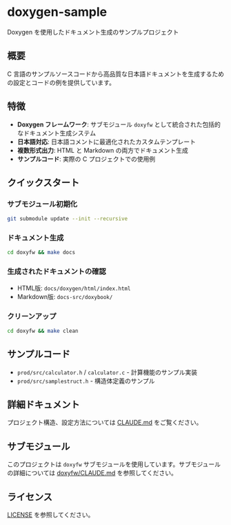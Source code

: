 # doxygen-sample

Doxygen を使用したドキュメント生成のサンプルプロジェクト

## 概要

C 言語のサンプルソースコードから高品質な日本語ドキュメントを生成するための設定とコードの例を提供しています。

## 特徴

- **Doxygen フレームワーク**: サブモジュール `doxyfw` として統合された包括的なドキュメント生成システム
- **日本語対応**: 日本語コメントに最適化されたカスタムテンプレート
- **複数形式出力**: HTML と Markdown の両方でドキュメント生成
- **サンプルコード**: 実際の C プロジェクトでの使用例

## クイックスタート

### サブモジュール初期化

```bash
git submodule update --init --recursive
```

### ドキュメント生成

```bash
cd doxyfw && make docs
```

### 生成されたドキュメントの確認

- HTML版: `docs/doxygen/html/index.html`
- Markdown版: `docs-src/doxybook/`

### クリーンアップ

```bash
cd doxyfw && make clean
```

## サンプルコード

- `prod/src/calculator.h` / `calculator.c` - 計算機能のサンプル実装
- `prod/src/samplestruct.h` - 構造体定義のサンプル

## 詳細ドキュメント

プロジェクト構造、設定方法については [CLAUDE.md](./CLAUDE.md) をご覧ください。

## サブモジュール

このプロジェクトは `doxyfw` サブモジュールを使用しています。サブモジュールの詳細については [doxyfw/CLAUDE.md](./doxyfw/CLAUDE.md) を参照してください。

## ライセンス

[LICENSE](./LICENSE) を参照してください。
